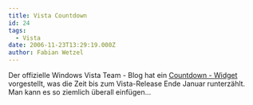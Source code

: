 ```yaml
---
title: Vista Countdown
id: 24
tags:
  - Vista
date: 2006-11-23T13:29:19.000Z
author: Fabian Wetzel
---
```


Der offizielle Windows Vista Team - Blog hat ein [Countdown - Widget](http://windowsvistablog.com/blogs/windowsvista/archive/2006/11/22/countdown-to-the-consumer-launch-of-windows-vista.aspx) vorgestellt, was die Zeit bis zum Vista-Release Ende Januar runterzählt. Man kann es so ziemlich überall einfügen...
<div style="width: 130px; position: relative; height: 142px"><script src="http://download.gallery.start.com/d.dll/1~1~485~4304/VistaCountdown.js" type="text/javascript"></script></div>
